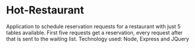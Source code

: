# Hot-Restaurant
Application  to schedule reservation requests for a restaurant with just 5 tables available. First five requests get a reservation, every request after that is sent to the waiting list. Technology used: Node, Express and JQuery 
